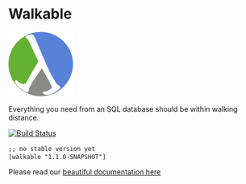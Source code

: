 # Walkable

![Walkable logo](doc/walkable.png)

Everything you need from an SQL database should be within walking
distance.

[![Build Status](https://travis-ci.org/walkable-server/walkable.svg?branch=master)](https://travis-ci.org/walkable-server/walkable)

```
;; no stable version yet
[walkable "1.1.0-SNAPSHOT"]
```

Please read our [beautiful documentation here](https://walkable.gitbook.io/walkable/)
